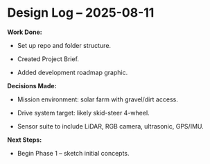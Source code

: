 # Design Log – 2025-08-11



**Work Done:**

- Set up repo and folder structure.

- Created Project Brief.

- Added development roadmap graphic.



**Decisions Made:**

- Mission environment: solar farm with gravel/dirt access.

- Drive system target: likely skid-steer 4-wheel.

- Sensor suite to include LiDAR, RGB camera, ultrasonic, GPS/IMU.



**Next Steps:**

- Begin Phase 1 – sketch initial concepts.



